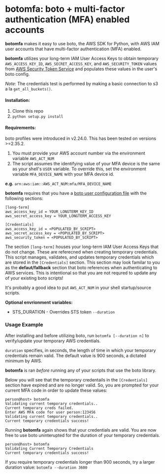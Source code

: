 
# botomfa: boto + multi-factor authentication (MFA) enabled accounts


**botomfa** makes it easy to use boto, the AWS SDK for Python, with AWS IAM user accounts that have multi-factor authentication (MFA) enabled.

**botomfa** utilizes your long-term IAM User Access Keys to obtain temporary ``AWS_ACCESS_KEY_ID``, ``AWS_SECRET_ACCESS_KEY``, and ``AWS_SECURITY_TOKEN``  values from [AWS Security Token Service](http://docs.aws.amazon.com/STS/latest/APIReference/Welcome.html) and populates these values in the user's boto config.

*Note*: The credentials test is performed by making a basic connection to s3 a la ``get_all_buckets()``.


#### Installation:

1. Clone this repo
2. `python setup.py install`
 


#### Requirements:

boto profiles were introduced in v2.24.0. This has been tested on versions >=2.35.2.

1. You must provide your AWS account number via the environment variable ``AWS_ACT_NUM``
2. The script assumes the identifying value of your MFA device is the same as your shell's ``USER`` variable. To override this, set the environment variable ``MFA_DEVICE_NAME`` with your MFA device id.

**e.g.** ``arn:aws:iam::AWS_ACT_NUM:mfa/MFA_DEVICE_NAME``


**botomfa** requires that you have a [boto user configuration file](http://boto.readthedocs.org/en/latest/boto_config_tut.html) with the following sections:

```
[long-term]
aws_access_key_id = YOUR_LONGTERM_KEY_ID
aws_secret_access_key = YOUR_LONGTERM_ACCESS_KEY

[Credentials]
aws_access_key_id = <POPULATED_BY_SCRIPT>
aws_secret_access_key = <POPULATED_BY_SCRIPT>
aws_security_token = <POPULATED_BY_SCRIPT>

```

The section ``[long-term]`` houses your long-term IAM User Access Keys
that do not change. These are referecned when creating temporary credentials.
This script manages, validates, and updates temporary credentials which are stored in the ``[Credentials]`` section. This section may look familar to you as the **defaut/fallback** section that boto references when authenticating to AWS services. This is intentional so that you are not requred to update any of your existing boto scripts!


It's probably a good idea to put ``AWS_ACT_NUM`` in your shell startup/source scripts.

**Optional envrionment variables:**

  * STS_DURATION - Overrides STS token `--duration` 

### Usage Example


After installing and before utilizing boto, run ``botomfa [--duration n]`` to verify/update your temporary AWS credentials. 

``duration`` specifies, in seconds, the length of time in which your temporary credentials remain valid. The default value is 900 seconds, a dictated minimum by AWS.

**botomfa** is ran *before* running any of your scripts that use the boto library.

Below you will see that the temporary credentails in the ``[Credentials]`` section have expired and are no longer valid. So, you are prompted for your current MFA code in order to update these values:

```
person@host> botomfa
Validating current temporary credentials..
Current temporary creds failed.
Enter AWS MFA code for user person:123456
Validating current temporary credentials..
Current temporary credentials success!
```

Running **botomfa** again shows that your credentials are valid. You are now free to use boto uninterupted for the duration of your temporary credentials.

```
person@host> botomfa
Validating Current Temporary Credentials
Current temporary credentials success!
```

If you require temporary credentials longer than 900 seconds, try a larger duration value: ``botomfa --duration 3600``
